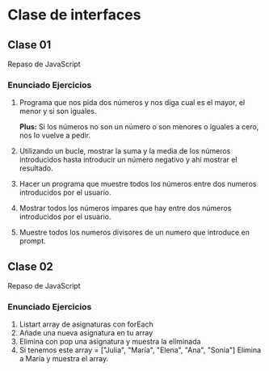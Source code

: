 # Clase de interfaces

## Clase 01

Repaso de JavaScript

### Enunciado Ejercicios

1. Programa que nos pida dos números y nos diga cual es el mayor, el menor y si son iguales.

    **Plus:** Si los números no son un número o son menores o iguales a cero, nos lo vuelve a pedir.

2. Utilizando un bucle, mostrar la suma y la media de los números introducidos hasta introducir un número negativo y ahi mostrar el resultado.

3. Hacer un programa que muestre todos los números entre dos numeros introducidos por el usuario.

4. Mostrar todos los números impares que hay entre dos números introducidos por el usuario.

5. Muestre todos los numeros divisores de un numero que introduce en prompt.

## Clase 02

Repaso de JavaScript

### Enunciado Ejercicios

1. Listart array de asignaturas con forEach
2. Añade una nueva asignatura en tu array
3. Elimina con pop una asignatura y muestra la eliminada
4. Si tenemos este array = ["Julia", "María", "Elena", "Ana", "Sonia"]
    Elimina a Maria y muestra el array.
